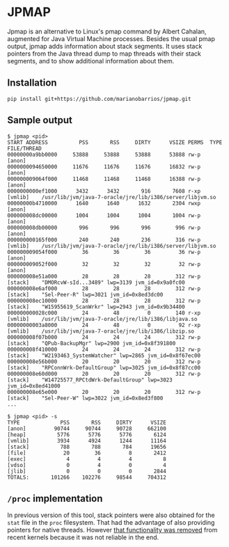 # JPMAP

Jpmap is an alternative to Linux's pmap command by Albert Cahalan, augmented for Java Virtual Machine processes. Besides the usual pmap output, jpmap adds information about stack segments. It uses stack pointers from the Java thread dump to map threads with their stack segments, and to show additional information about them.

## Installation

`pip install git+https://github.com/marianobarrios/jpmap.git`

## Sample output

	$ jpmap <pid>
	START ADDRESS          PSS       RSS     DIRTY      VSIZE PERMS  TYPE       FILE/THREAD
	00000000a9bb0000     53888     53888     53888      53888 rw-p   [anon]     
	0000000094650000     11676     11676     11676      16832 rw-p   [anon]     
	000000009064f000     11468     11468     11468      16388 rw-p   [anon]     
	0000000000ef1000      3432      3432       916       7608 r-xp   [vmlib]    /usr/lib/jvm/java-7-oracle/jre/lib/i386/server/libjvm.so
	00000000b4710000      1640      1640      1632       2304 rwxp   [anon]     
	000000008dc00000      1004      1004      1004       1004 rw-p   [anon]     
	000000008db00000       996       996       996        996 rw-p   [anon]     
	000000000165f000       240       240       236        316 rw-p   [vmlib]    /usr/lib/jvm/java-7-oracle/jre/lib/i386/server/libjvm.so
	000000009054f000        36        36        36         36 rw-p   [anon]     
	000000009052f000        32        32        32         32 rw-p   [anon]     
	000000008e51a000        28        28        28        312 rw-p   [stack]    "DMORcvW-sId...3489" lwp=3139 jvm_id=0x9a0fc00
	000000008e6af000        28        28        28        312 rw-p   [stack]    "Sel-Peer-R" lwp=3021 jvm_id=0x8ed3dc00
	000000008ec10000        28        28        28        312 rw-p   [stack]    "W15955619_ScanWrkr" lwp=2943 jvm_id=0x9b34400
	000000000028c000        24        48         0        140 r-xp   [vmlib]    /usr/lib/jvm/java-7-oracle/jre/lib/i386/libjava.so
	00000000003a8000        24        48         0         92 r-xp   [vmlib]    /usr/lib/jvm/java-7-oracle/jre/lib/i386/libzip.so
	000000008f07b000        24        24        24        312 rw-p   [stack]    "QPub-BackupMgr" lwp=2900 jvm_id=0x8f391800
	000000008f410000        24        24        24        312 rw-p   [stack]    "W2193463_SystemWatcher" lwp=2865 jvm_id=0x8f67ec00
	000000008e56b000        20        20        20        312 rw-p   [stack]    "RPConnWrk-DefaultGroup" lwp=3025 jvm_id=0x8f87cc00
	000000008e60d000        20        20        20        312 rw-p   [stack]    "W14725577_RPCtdWrk-DefaultGroup" lwp=3023 jvm_id=0x8ed41000
	000000008e65e000        20        20        20        312 rw-p   [stack]    "Sel-Peer-W" lwp=3022 jvm_id=0x8ed3f800
	...

	$ jpmap <pid> -s
	TYPE             PSS       RSS     DIRTY      VSIZE
	[anon]         90744     90744     90728     662100
	[heap]          5776      5776      5776       6124
	[vmlib]         3934      4924      1244      11164
	[stack]          788       788       784      19656
	[file]            20        36         8       2412
	[exec]             4         4         4          8
	[vdso]             0         4         0          4
	[jlib]             0         0         0       2844
	TOTALS:       101266    102276     98544     704312

## `/proc` implementation

In previous version of this tool, stack pointers were also obtained for the `stat` file in the `proc` filesystem. That had the advantage of also providing pointers for native threads. However [that functionality was removed](https://lore.kernel.org/lkml/20160912152203.052491949@linuxfoundation.org/) from recent kernels because it was not reliable in the end.

